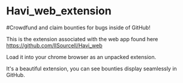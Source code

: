 # Havi_web_extension

#Crowdfund and claim bounties for bugs inside of GitHub!

This is the extension associated with the web app found here
https://github.com/llSourcell/Havi_web

Load it into your chrome browser as an unpacked extension. 


It's a beautiful extension, you can see bounties display seamlessly in GitHub. 


